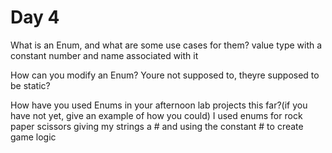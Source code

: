 # Day 4
What is an Enum, and what are some use cases for them?
value type with a constant number and name associated with it

How can you modify an Enum?
Youre not supposed to, theyre supposed to be static?

How have you used Enums in your afternoon lab projects this far?(if you have not yet, give an example of how you could)
I used enums for rock paper scissors giving my strings a # and using the constant # to create game logic